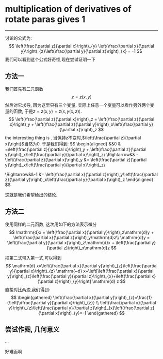 # multiplication of derivatives of rotate paras gives 1

--------

讨论的公式为:
$$
\left(\frac{\partial z}{\partial x}\right)_{y} \left(\frac{\partial x}{\partial y}\right)_{z}\left(\frac{\partial y}{\partial z}\right)_{x} = -1
$$
我们可以看到这个公式好奇怪,现在尝试证明一下



## 方法一



我们首先有二元函数
$$
z = z(x,y)
$$
然后对它求导, 因为这里只有三个变量, 实际上任意一个变量可以看作另外两个变量的函数, 于是$z = z(x,y) = z(x, y(x,z))$.
$$
\left(\frac{\partial z}{\partial x}\right)_z = \left(\frac{\partial z}{\partial x}\right)_y + \left(\frac{\partial z}{\partial y}\right)_x\left(\frac{\partial y}{\partial x}\right)_z
$$
the interesting thing is , 当保持$z$不变时,$\left(\frac{\partial z}{\partial x}\right)$当然为0. 于是我们得到:
$$
\begin{aligned}
&&0 & =\left(\frac{\partial z}{\partial x}\right)_y + \left(\frac{\partial z}{\partial y}\right)_x\left(\frac{\partial y}{\partial x}\right)_z\\
\Rightarrow&& -\left(\frac{\partial z}{\partial x}\right)_y &= \left(\frac{\partial z}{\partial y}\right)_x\left(\frac{\partial y}{\partial x}\right)_z\\

\Rightarrow&&-1 &= \left(\frac{\partial x}{\partial z}\right)_y\left(\frac{\partial z}{\partial y}\right)_x\left(\frac{\partial y}{\partial x}\right)_z
\end{aligned}
$$


这就是我们希望给出的结论.



## 方法二



使用同样的二元函数, 这次用如下的方法表示微分
$$
\mathrm{d}x = \left(\frac{\partial x}{\partial y}\right)_z\mathrm{d}y + \left(\frac{\partial x}{\partial z}\right)_y\mathrm{d}z\\
\mathrm{d}y = \left(\frac{\partial y}{\partial x}\right)_z\mathrm{d}x + \left(\frac{\partial y}{\partial z}\right)_x\mathrm{d}z
$$


把第二式带入第一式,可以得到
$$
\mathrm{d} x=\left(\frac{\partial x}{\partial y}\right)_{z}\left(\frac{\partial y}{\partial x}\right)_{z} \mathrm{~d} x+\left[\left(\frac{\partial x}{\partial y}\right)_{z}\left(\frac{\partial y}{\partial z}\right)_{x}+\left(\frac{\partial x}{\partial z}\right)_{y}\right] \mathrm{d} z
$$
直接对比两边,我们得到:
$$
\begin{gathered}
\left(\frac{\partial x}{\partial y}\right)_{z}=\frac{1}{\left(\dfrac{\partial y}{\partial x}\right)_{z}} \\
\left(\frac{\partial x}{\partial y}\right)_{z}\left(\frac{\partial y}{\partial z}\right)_{x}\left(\frac{\partial z}{\partial x}\right)_{y}=-1
\end{gathered}
$$




## 尝试作图, 几何意义

...

好难画啊

